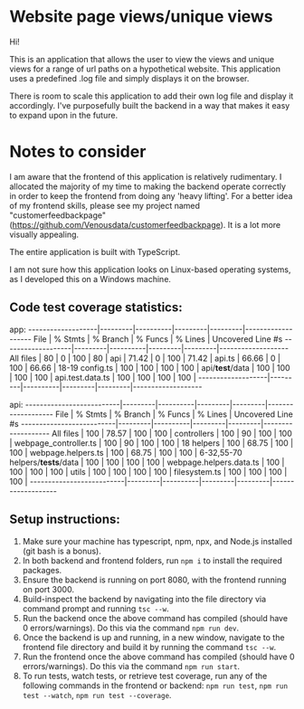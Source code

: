 # Website page views/unique views

Hi!

This is an application that allows the user to view the views and unique views for a range of url paths on a hypothetical website. This application uses a predefined .log file and simply displays it on the browser.

There is room to scale this application to add their own log file and display it accordingly. I've purposefully built the backend in a way that makes it easy to expand upon in the future.

# Notes to consider

I am aware that the frontend of this application is relatively rudimentary. I allocated the majority of my time to making the backend operate correctly in order to keep the frontend from doing any 'heavy lifting'. For a better idea of my frontend skills, please see my project named "customerfeedbackpage" (https://github.com/Venousdata/customerfeedbackpage). It is a lot more visually appealing.

The entire application is built with TypeScript.

I am not sure how this application looks on Linux-based operating systems, as I developed this on a Windows machine.

## Code test coverage statistics:

app: 
-------------------|---------|----------|---------|---------|-------------------
File               | % Stmts | % Branch | % Funcs | % Lines | Uncovered Line #s
-------------------|---------|----------|---------|---------|-------------------
All files          |      80 |        0 |     100 |      80 |
 api               |   71.42 |        0 |     100 |   71.42 |
  api.ts           |   66.66 |        0 |     100 |   66.66 | 18-19
  config.ts        |     100 |      100 |     100 |     100 |
 api/__test__/data |     100 |      100 |     100 |     100 |
  api.test.data.ts |     100 |      100 |     100 |     100 |
-------------------|---------|----------|---------|---------|-------------------

api:
--------------------------|---------|----------|---------|---------|-------------------
File                      | % Stmts | % Branch | % Funcs | % Lines | Uncovered Line #s
--------------------------|---------|----------|---------|---------|-------------------
All files                 |     100 |    78.57 |     100 |     100 |
 controllers              |     100 |       90 |     100 |     100 |
  webpage_controller.ts   |     100 |       90 |     100 |     100 | 18
 helpers                  |     100 |    68.75 |     100 |     100 |
  webpage.helpers.ts      |     100 |    68.75 |     100 |     100 | 6-32,55-70
 helpers/__tests__/data   |     100 |      100 |     100 |     100 |
  webpage.helpers.data.ts |     100 |      100 |     100 |     100 |
 utils                    |     100 |      100 |     100 |     100 |
  filesystem.ts           |     100 |      100 |     100 |     100 |
--------------------------|---------|----------|---------|---------|-------------------

## Setup instructions:

1. Make sure your machine has typescript, npm, npx, and Node.js installed (git bash is a bonus).
2. In both backend and frontend folders, run `npm i` to install the required packages.
3. Ensure the backend is running on port 8080, with the frontend running on port 3000.
4. Build-inspect the backend by navigating into the file directory via command prompt and running `tsc --w`.
5. Run the backend once the above command has compiled (should have 0 errors/warnings). Do this via the command `npm run dev`.
6. Once the backend is up and running, in a new window, navigate to the frontend file directory and build it by running the command `tsc --w`.
7. Run the frontend once the above command has compiled (should have 0 errors/warnings). Do this via the command `npm run start`.
8. To run tests, watch tests, or retrieve test coverage, run any of the following commands in the frontend or backend: `npm run test`, `npm run test --watch`, `npm run test --coverage`.

